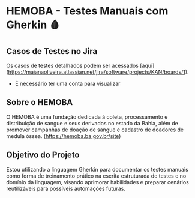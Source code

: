 # HEMOBA - Testes Manuais com Gherkin 🩸

## Casos de Testes no Jira  
Os casos de testes detalhados podem ser acessados [aqui] (https://maianaoliveira.atlassian.net/jira/software/projects/KAN/boards/1).
- É necessário ter uma conta para visualizar

## Sobre o HEMOBA ## 
O HEMOBA é uma fundação dedicada à coleta, processamento e distribuição de sangue e seus derivados no estado da Bahia, além de promover campanhas de doação de sangue e cadastro de doadores de medula óssea. (https://hemoba.ba.gov.br/site)

## Objetivo do Projeto ##
Estou utilizando a linguagem Gherkin para documentar os testes manuais como forma de treinamento prático na escrita estruturada de testes e no domínio da linguagem, visando aprimorar habilidades e preparar cenários reutilizáveis para possíveis automações futuras.
